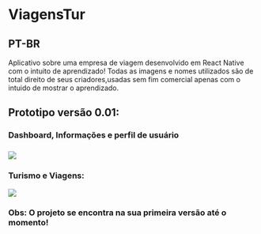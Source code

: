 # ViagensTur

<h2>PT-BR</h2>
Aplicativo sobre uma empresa de viagem desenvolvido em React Native com o intuito de aprendizado! Todas as imagens e nomes utilizados são de total direito de seus criadores,usadas sem fim comercial apenas com o intuido de mostrar o aprendizado.



<h2>Prototipo versão 0.01:</h2>
<h3>Dashboard, Informações e perfil de usuário<h3>
<img src = "https://i.imgur.com/qy1kzkk.png"/><br/>
<h3>Turismo e Viagens:</h3>
<img src ="https://i.imgur.com/ZwoTF43.png"/><br/>

  <h3>Obs: O projeto se encontra na sua primeira versão até o momento!</h3>
